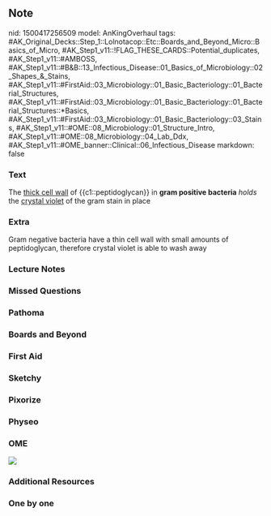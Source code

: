 ## Note
nid: 1500417256509
model: AnKingOverhaul
tags: #AK_Original_Decks::Step_1::Lolnotacop::Etc::Boards_and_Beyond_Micro::Basics_of_Micro, #AK_Step1_v11::!FLAG_THESE_CARDS::Potential_duplicates, #AK_Step1_v11::#AMBOSS, #AK_Step1_v11::#B&B::13_Infectious_Disease::01_Basics_of_Microbiology::02_Shapes_&_Stains, #AK_Step1_v11::#FirstAid::03_Microbiology::01_Basic_Bacteriology::01_Bacterial_Structures, #AK_Step1_v11::#FirstAid::03_Microbiology::01_Basic_Bacteriology::01_Bacterial_Structures::*Basics, #AK_Step1_v11::#FirstAid::03_Microbiology::01_Basic_Bacteriology::03_Stains, #AK_Step1_v11::#OME::08_Microbiology::01_Structure_Intro, #AK_Step1_v11::#OME::08_Microbiology::04_Lab_Ddx, #AK_Step1_v11::#OME_banner::Clinical::06_Infectious_Disease
markdown: false

### Text
The <u>thick cell wall</u> of {{c1::peptidoglycan}} in <b>gram
positive bacteria</b> <i>holds</i> the <u>crystal violet</u> of the
gram stain in place

### Extra
Gram negative bacteria have a thin cell wall with small amounts of peptidoglycan, therefore crystal violet is able to wash away

### Lecture Notes


### Missed Questions


### Pathoma


### Boards and Beyond


### First Aid


### Sketchy


### Pixorize


### Physeo


### OME
<div class="ome-widget">
  <a href=
  "https://onlinemeded.org/spa/infectious-disease?ref=anki"><img src="_OME_AnkiFlashcards_Topic_1.png"></a>
</div>

### Additional Resources


### One by one


